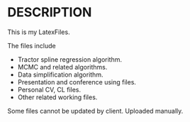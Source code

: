 # DESCRIPTION
This is my LatexFiles.

The files include 
* Tractor spline regression algorithm.
* MCMC and related algorithms.
* Data simplification algorithm.
* Presentation and conference using files.
* Personal CV, CL files.
* Other related working files.

Some files cannot be updated by client.
Uploaded manually.